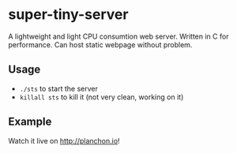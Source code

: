 # super-tiny-server
A lightweight and light CPU consumtion web server. Written in C for performance. Can host static webpage without problem.
## Usage
* `./sts` to start the server
* `killall sts` to kill it (not very clean, working on it)

## Example
Watch it live on http://planchon.io!
